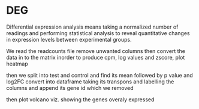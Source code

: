 # DEG
Differential expression analysis means taking a
normalized number of readings and performing statistical 
analysis to reveal quantitative changes in 
expression levels between experimental groups.

We read the readcounts file remove unwanted columns 
then convert the data in to the matrix inorder 
to produce cpm, log values and zscore, plot heatmap

then we split into test and control and find its mean
followed by p value and log2FC convert into dataframe
taking its transpons and labelling the columns and append its gene id which we removed

then plot volcano viz. showing the genes overaly expressed





